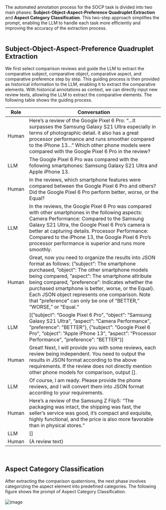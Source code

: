 <!-- 
用于 SOCP 任务的自动化标注流程分为两个主要阶段：Subject-Object-Aspect-Preference四元组的提取和方面类别的分类。通过这种两步法，prompt会简化，并使 LLM能够更高效地完成每个子任务，从而提升提取过程的准确性。
通过这种两步法，prompt会简化，并使 LLM能够更高效地完成每个子任务，从而提升提取过程的准确性。

我们首先选取比较评论，指导 LLM 逐步提取比较主体、比较客体、比较方面以及比较偏好。
随后，我们将这一指导过程作为历史信息提供给 LLM，使它具备识别比较要素的能力。在拥有历史标注作为上下文的情况下，我们只需输入新的评论文本，LLM 便能直接提取其中的比较要素。下表展示了这一指导流程。

在提取完比较四元组之后，下一阶段是将其中的方面元素分类到预先定义的类别。下图展示了方面类别分类的提示。
-->


The automated annotation process for the SOCP task is divided into two main phases: **Subject-Object-Aspect-Preference Quadruplet Extraction** and **Aspect Category Classification**. 
This two-step approach simplifies the prompt, enabling the LLM to handle each task more efficiently and improving the accuracy of the extraction process.
<br>
<br>

## Subject-Object-Aspect-Preference Quadruplet Extraction

We first select comparison reviews and guide the LLM to extract the comparative subject, comparative object, comparative aspect, and comparative preference step by step. 
This guiding process is then provided as historical information to the LLM, enabling it to extract the comparative elements. 
With historical annotations as context, we can directly input new review texts, allowing the LLM to extract the comparative elements. The following table shows the guiding process.
<br>

Role | Conversation
---- | ----
Human | Here’s a review of the Google Pixel 6 Pro: “...It surpasses the Samsung Galaxy S21 Ultra especially in terms of photographic detail. it also has a great processor performance and runs smoother compared to the iPhone 13...” Which other phone models were compared with the Google Pixel 6 Pro in the review?
LLM | The Google Pixel 6 Pro was compared with the following smartphones: Samsung Galaxy S21 Ultra and Apple iPhone 13.
Human | In the reviews, which smartphone features were compared between the Google Pixel 6 Pro and others? Did the Google Pixel 6 Pro perform better, worse, or the Equal?
LLM | In the reviews, the Google Pixel 6 Pro was compared with other smartphones in the following aspects: Camera Performance: Compared to the Samsung Galaxy S21 Ultra, the Google Pixel 6 Pro’s camera is better at capturing details. Processor Performance: Compared to the iPhone 13, the Google Pixel 6 Pro’s processor performance is superior and runs more smoothly.
Human | Great, now you need to organize the results into JSON format as follows: \{”subject”: The smartphone purchased, ”object”: The other smartphone models being compared, ”aspect”: The smartphone attribute being compared, ”preference”: Indicates whether the purchased smartphone is better, worse, or the Equal\}. Each JSON object represents one comparison. Note that ”preference” can only be one of ”BETTER,” ”WORSE,” or ”Equal.”
LLM | \[\{”subject”: ”Google Pixel 6 Pro”, ”object”: ”Samsung Galaxy S21 Ultra”, ”aspect”: ”Camera Performance”, ”preference”: ”BETTER”}, {”subject”: ”Google Pixel 6 Pro”, ”object”: ”Apple iPhone 13”, ”aspect”: ”Processor Performance”, ”preference”: ”BETTER”\}\]
Human | Great! Next, I will provide you with some reviews, each review being independent. You need to output the results in JSON format according to the above requirements. If the review does not directly mention other phone models for comparison, output [].
LLM | Of course, I am ready. Please provide the phone reviews, and I will convert them into JSON format according to your requirements.
Human | Here’s a review of the Samsung Z Flip5: “The packaging was intact, the shipping was fast, the seller’s service was good, it’s compact and exquisite, highly functional, and the price is also more favorable than in physical stores.”
LLM | []
Human | {A review text}

<br>

## Aspect Category Classification

After extracting the comparison quaternions, the next phase involves categorizing the aspect element into predefined categories. 
The following figure shows the prompt of Aspect Category Classification.
<br>
<br>
![image](/Phone-SOCP_Annotation/image/prompt_category_classification.png)
